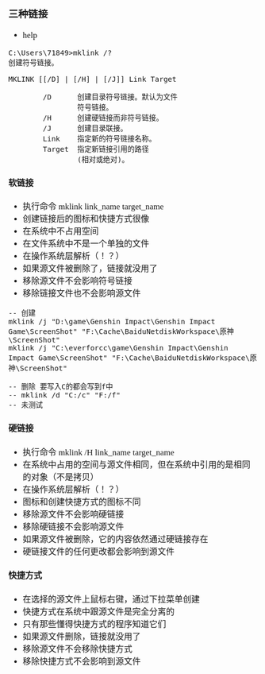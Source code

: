<span  style="font-family: Simsun,serif; font-size: 17px; ">

### 三种链接

- help

~~~
C:\Users\71849>mklink /?
创建符号链接。

MKLINK [[/D] | [/H] | [/J]] Link Target

        /D      创建目录符号链接。默认为文件
                符号链接。
        /H      创建硬链接而非符号链接。
        /J      创建目录联接。
        Link    指定新的符号链接名称。
        Target  指定新链接引用的路径
                (相对或绝对)。
~~~

#### 软链接

- 执行命令 mklink link_name target_name
- 创建链接后的图标和快捷方式很像
- 在系统中不占用空间
- 在文件系统中不是一个单独的文件
- 在操作系统层解析（！？）
- 如果源文件被删除了，链接就没用了
- 移除源文件不会影响符号链接
- 移除链接文件也不会影响源文件

~~~
-- 创建
mklink /j "D:\game\Genshin Impact\Genshin Impact Game\ScreenShot" "F:\Cache\BaiduNetdiskWorkspace\原神\ScreenShot"
mklink /j "C:\everforcc\game\Genshin Impact\Genshin Impact Game\ScreenShot" "F:\Cache\BaiduNetdiskWorkspace\原神\ScreenShot"

-- 删除 要写入C的都会写到f中
-- mklink /d "C:/c" "F:/f"
-- 未测试
~~~

#### 硬链接

- 执行命令 mklink /H link_name target_name
- 在系统中占用的空间与源文件相同，但在系统中引用的是相同的对象（不是拷贝）
- 在操作系统层解析（！？）
- 图标和创建快捷方式的图标不同
- 移除源文件不会影响硬链接
- 移除硬链接不会影响源文件
- 如果源文件被删除，它的内容依然通过硬链接存在
- 硬链接文件的任何更改都会影响到源文件

#### 快捷方式

- 在选择的源文件上鼠标右键，通过下拉菜单创建
- 快捷方式在系统中跟源文件是完全分离的
- 只有那些懂得快捷方式的程序知道它们
- 如果源文件删除，链接就没用了
- 移除源文件不会移除快捷方式
- 移除快捷方式不会影响到源文件

</span>